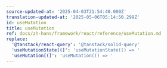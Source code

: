```yaml
---
source-updated-at: '2025-04-03T21:54:40.000Z'
translation-updated-at: '2025-05-06T05:14:50.299Z'
id: useMutation
title: useMutation
ref: docs/zh-hans/framework/react/reference/useMutation.md
replace:
  '@tanstack/react-query': '@tanstack/solid-query'
  'useMutationState[(]': 'useMutationState(() => '
  'useMutation[(]': 'useMutation(() => '
---
```



